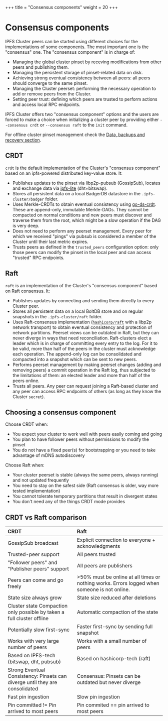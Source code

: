 +++
title = "Consensus components"
weight = 20
+++

# Consensus components

IPFS Cluster peers can be started using different choices for the implementations of some components. The most important one is the "consensus" one. The "consensus component" is in charge of:

* Managing the global cluster pinset by receving modifications from other peers and publishing them.
* Managing the persistent storage of pinset-related data on disk.
* Achieving strong eventual consistency between all peers: all peers should converge to the same pinset.
* Managing the Cluster peerset: performing the necessary operation to add or remove peers from the Cluster.
* Setting peer trust: defining which peers are trusted to perform actions and access local RPC endpoints.

IPFS Cluster offers two "consensus component" options and the users are forced to make a choice when initializing a cluster peer by providing either `--consensus crdt` or `--consensus raft` to the `init` command.

For offline cluster pinset management check the [Data, backups and recovery section](/documentation/guides/backups).

## CRDT

`crdt` is the default implementation of the Cluster's "consensus component" based on an ipfs-powered distributed key-value store. It:

* Publishes updates to the pinset via libp2p-pubsub (GossipSub), locates and exchange data via [ipfs-lite](https://github.com/ipfs/ipfs-lite) (dht+bitswap).
* Stores all persistent data on a local BadgerDB datastore in the `.ipfs-cluster/badger` folder.
* Uses Merkle-CRDTs to obtain eventual consistency using [go-ds-crdt](https://github.com/ipfs/go-ds-crdt). These are append-only, immutable Merkle-DAGs. They cannot be compacted on normal conditions and new peers must discover and traverse them from the root, which might be a slow operation if the DAG is very deep.
* Does not need to perform any peerset management. Every peer for which we received "pings" via pubsub is considered a member of the Cluster until their last metric expires.
* Trusts peers as defined in the `trusted_peers` configuration option: only those peers can modify the pinset in the local peer and can access "trusted" RPC endpoints.


## Raft

`raft` is an implementation of the Cluster's "consensus component" based on Raft consensus. It:

* Publishes updates by connecting and sending them directly to every Cluster peer.
* Stores all persistent data on a local BoltDB store and on regular snapshots in the `.ipfs-cluster/raft` folder.
* Uses Raft-consensus implementation ([`hashicorp/raft`](https://github.com/hashicorp/raft) with a libp2p network transport) to obtain eventual consistency and protection of network partitions. Peerset views can be outdated in Raft, but they can never diverge in ways that need reconciliation. Raft-clusters elect a leader which is in charge of committing every entry to the log. For it to be valid, more than half of the peers in the cluster must acknowledge each operation. The append-only log can be consolidated and compacted into a snapshot which can be sent to new peers.
* Performs peerset management by making peerset changes (adding and removing peers) a commit operation in the Raft log, thus subjected to the limitations of them: an elected leader and more than half of the peers online.
* Trusts all peers. Any peer can request joining a Raft-based cluster and any peer can access RPC endpoints of others (as long as they know the Cluster `secret`).

## Choosing a consensus component

Choose CRDT when:

* You expect your cluster to work well with peers easily coming and going
* You plan to have follower peers without permissions to modify the pinset
* You do not have a fixed peer(s) for bootstrapping or you need to take advantage of mDNS autodiscovery

Choose Raft when:

* Your cluster peerset is stable (always the same peers, always running) and not updated frequently
* You need to stay on the safest side (Raft consensus is older, way more tested implementation)
* You cannot tolerate temporary partitions that result in divergent states
* You don't need any of the things CRDT mode provides

## CRDT vs Raft comparison

|CRDT | Raft|
|:----|:----|
|GossipSub broadcast | Explicit connection to everyone + acknowledgments|
|Trusted-peer support| All peers trusted|
|"Follower peers" and "Publisher peers" support | All peers are publishers |
|Peers can come and go freely| >50% must be online at all times or nothing works. Errors logged when someone is not online. |
|State size always grow|State size reduced after deletions|
|Cluster state Compaction only possible by taken a full cluster offline | Automatic compaction of the state|
|Potentially slow first-sync|Faster first-sync by sending full snapshot|
|Works with very large number of peers | Works with a small number of peers|
|Based on IPFS-tech (bitswap, dht, pubsub) | Based on hashicorp-tech (raft)|
|Strong Eventual Consistency: Pinsets can diverge until they are consolidated | Consensus: Pinsets can be outdated but never diverge |
|Fast pin ingestion|Slow pin ingestion|
|Pin committed != Pin arrived to most peers | Pin commited == pin arrived to most peers|
